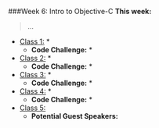 ###Week 6: Intro to Objective-C
**This week:**
>...

  * [Class 1:](class-1/)
  	* 
	* **Code Challenge:**
		* 
  * [Class 2:](class-2/)
  	* 
	* **Code Challenge:**
		* 
  * [Class 3:](class-3/)
  	* 
	* **Code Challenge:**
		* 
  * [Class 4:](class-4/)
  	*  
	* **Code Challenge:**
		* 
  * [Class 5:](class-5/)
  	* **Potential Guest Speakers:**